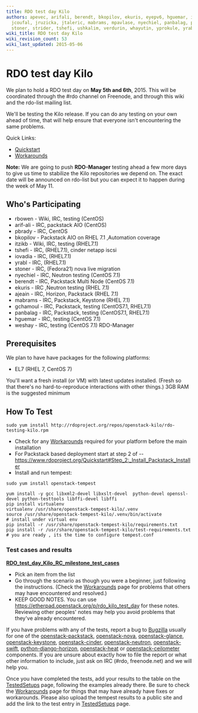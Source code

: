 ```yaml
---
title: RDO test day Kilo
authors: apevec, arifali, berendt, bkopilov, ekuris, eyepv6, hguemar, iovadia, itzikb,
  jcoufal, jruzicka, jtaleric, mabrams, mpavlase, nyechiel, panbalag, pixelbeat, rbowen,
  stoner, strider, tshefi, ushkalim, verdurin, whayutin, yprokule, yrabl
wiki_title: RDO test day Kilo
wiki_revision_count: 53
wiki_last_updated: 2015-05-06
---
```


# RDO test day Kilo

We plan to hold a RDO test day on **May 5th and 6th**, 2015. This will be coordinated through the #rdo channel on Freenode, and through this wiki and the rdo-list mailing list.

We'll be testing the Kilo release. If you can do any testing on your own ahead of time, that will help ensure that everyone isn't encountering the same problems.

Quick Links:

*   [Quickstart](Quickstart)
*   [Workarounds](Workarounds)

**Note:** We are going to push **RDO-Manager** testing ahead a few more days to give us time to stabilize the Kilo repositories we depend on. The exact date will be announced on rdo-list but you can expect it to happen during the week of May 11.

## Who's Participating

*   rbowen - Wiki, IRC, testing (CentOS)
*   arif-ali - IRC, packstack AIO (CentOS)
*   pbrady - IRC, CentOS
*   bkopilov - Packstack AIO on RHEL 7.1 ,Automation coverage
*   itzikb - Wiki, IRC, testing (RHEL7.1)
*   tshefi - IRC, (RHEL7.1), cinder netapp iscsi
*   iovadia - IRC, (RHEL7.1)
*   yrabl - IRC, (RHEL7.1)
*   stoner - IRC, (Fedora21) nova live migration
*   nyechiel - IRC, Neutron testing (CentOS 7.1)
*   berendt - IRC, Packstack Multi Node (CentOS 7.1)
*   ekuris - IRC ,Neutron testing (RHEL 7.1)
*   ajeain - IRC, Horizon, Packstack (RHEL 7.1)
*   mabrams - IRC, Packstack, Keystone (RHEL 7.1)
*   gchamoul - IRC, Packstack, testing (CentOS7.1, RHEL7.1)
*   panbalag - IRC, Packstack, testing (CentOS7.1, RHEL7.1)
*   hguemar - IRC, testing (CentOS 7.1)
*   weshay - IRC, testing (CentOS 7.1) RDO-Manager

## Prerequisites

We plan to have have packages for the following platforms:

*   EL7 (RHEL 7, CentOS 7)

You'll want a fresh install (or VM) with latest updates installed. (Fresh so that there's no hard-to-reproduce interactions with other things.) 3GB RAM is the suggested minimum

## How To Test

    sudo yum install http://rdoproject.org/repos/openstack-kilo/rdo-testing-kilo.rpm

*   Check for any [ Workarounds](Workarounds) required for your platform before the main installation
*   For Packstack based deployment start at step 2 of -- <https://www.rdoproject.org/Quickstart#Step_2:_Install_Packstack_Installer>
*   Install and run tempest:

<!-- -->

    sudo yum install openstack-tempest

    yum install -y gcc libxml2-devel libxslt-devel  python-devel openssl-devel python-testtools libffi-devel libffi
    pip install virtualenv 
    virtualenv /usr/share/openstack-tempest-kilo/.venv
    source /usr/share/openstack-tempest-kilo/.venv/bin/activate
    # install under virtual env
    pip install -r /usr/share/openstack-tempest-kilo/requirements.txt
    pip install -r /usr/share/openstack-tempest-kilo/test-requirements.txt
    # you are ready , its the time to configure tempest.conf

### Test cases and results

**[RDO_test_day_Kilo_RC_milestone_test_cases](RDO_test_day_Kilo_RC_milestone_test_cases)**

*   Pick an item from the list
*   Go through the scenario as though you were a beginner, just following the instructions. (Check the [ Workarounds](Workarounds) page for problems that others may have encountered and resolved.)
*   KEEP GOOD NOTES. You can use <https://etherpad.openstack.org/p/rdo_kilo_test_day> for these notes. Reviewing other peoples' notes may help you avoid problems that they've already encountered.

If you have problems with any of the tests, report a bug to [Bugzilla](https://bugzilla.redhat.com) usually for one of the [openstack-packstack](https://bugzilla.redhat.com/enter_bug.cgi?product=RDO&version=18&component=openstack-packstack), [openstack-nova](https://bugzilla.redhat.com/enter_bug.cgi?product=RDO&version=18&component=openstack-nova), [openstack-glance](https://bugzilla.redhat.com/enter_bug.cgi?product=RDO&version=18&component=openstack-glance), [openstack-keystone](https://bugzilla.redhat.com/enter_bug.cgi?product=RDO&version=18&component=openstack-keystone), [openstack-cinder](https://bugzilla.redhat.com/enter_bug.cgi?product=RDO&version=18&component=openstack-cinder), [openstack-neutron](https://bugzilla.redhat.com/enter_bug.cgi?product=RDO&version=18&component=openstack-neutron), [openstack-swift](https://bugzilla.redhat.com/enter_bug.cgi?product=RDO&version=18&component=openstack-swift), [python-django-horizon](https://bugzilla.redhat.com/enter_bug.cgi?product=RDO&version=18&component=python-django-horizon), [openstack-heat](https://bugzilla.redhat.com/enter_bug.cgi?product=RDO&version=18&component=openstack-heat) or [openstack-ceilometer](https://bugzilla.redhat.com/enter_bug.cgi?product=RDO&version=18&component=openstack-ceilometer) components. If you are unsure about exactly how to file the report or what other information to include, just ask on IRC (#rdo, freenode.net) and we will help you.

Once you have completed the tests, add your results to the table on the [TestedSetups](RDO_test_day_Kilo_RC_milestone_test_cases) page, following the examples already there. Be sure to check the [ Workarounds](Workarounds) page for things that may have already have fixes or workarounds. Please also upload the tempest results to a public site and add the link to the test entry in [TestedSetups](RDO_test_day_Kilo_RC_milestone_test_cases) page.
